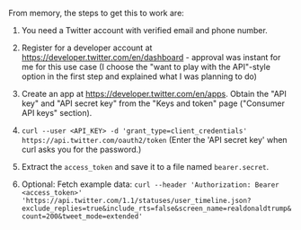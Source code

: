 From memory, the steps to get this to work are:

1. You need a Twitter account with verified email and phone number.

1. Register for a developer account at https://developer.twitter.com/en/dashboard - approval was instant for me for this use case (I choose the "want to play with the API"-style option in the first step and explained what I was planning to do)

1. Create an app at https://developer.twitter.com/en/apps. Obtain the "API key" and "API secret key" from the "Keys and token" page ("Consumer API keys" section).

1. `curl --user <API_KEY> -d 'grant_type=client_credentials' https://api.twitter.com/oauth2/token`
(Enter the 'API secret key' when curl asks you for the password.)

1. Extract the `access_token` and save it to a file named `bearer.secret`.

1. Optional: Fetch example data:
`curl --header 'Authorization: Bearer <access_token>' 'https://api.twitter.com/1.1/statuses/user_timeline.json?exclude_replies=true&include_rts=false&screen_name=realdonaldtrump&count=200&tweet_mode=extended'`